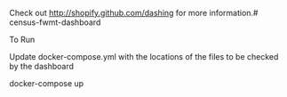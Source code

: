 Check out http://shopify.github.com/dashing for more information.# census-fwmt-dashboard

To Run

Update docker-compose.yml with the locations of the files to be checked by the dashboard

docker-compose up
